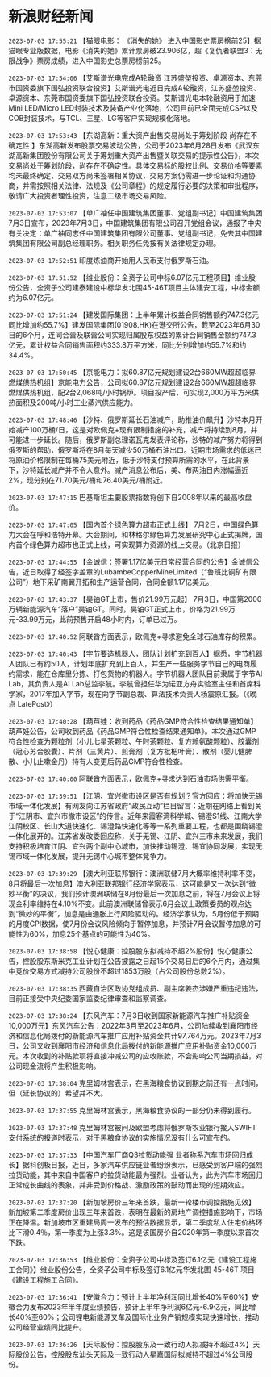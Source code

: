 # 新浪财经新闻
`2023-07-03 17:55:21` 【猫眼电影： 《消失的她》 进入中国影史票房榜前25】据猫眼专业版数据，电影《消失的她》累计票房破23.906亿，超《复仇者联盟3：无限战争》票房成绩，进入中国影史总票房榜前25。

`2023-07-03 17:54:06` 【艾斯谱光电完成A轮融资 江苏盛堃投资、卓源资本、东莞市国资委旗下国弘投资联合投资】艾斯谱光电近日完成A轮融资，江苏盛堃投资、卓源资本、东莞市国资委旗下国弘投资联合投资。艾斯谱光电本轮融资用于加速Mini LED/Micro LED封装技术及装备产业化落地，公司目前已全面完成CSP以及COB封装技术，与TCL、三星、LG等客户实现规模化落地。

`2023-07-03 17:53:43` 【东湖高新：重大资产出售交易尚处于筹划阶段 尚存在不确定性 】东湖高新发布股票交易波动公告，公司于2023年6月28日发布《武汉东湖高新集团股份有限公司关于筹划重大资产出售暨关联交易的提示性公告》，本次交易尚处于筹划阶段，尚存在不确定性。具体交易标的股权比例、交易价格等要素均未最终确定，交易双方尚未签署相关协议，交易方案仍需进一步论证和沟通协商，并需按照相关法律、法规及《公司章程》的规定履行必要的决策和审批程序，敬请广大投资者理性投资，注意二级市场交易风险。

`2023-07-03 17:53:07` 【单广袖任中国建筑集团董事、党组副书记】中国建筑集团7月3日宣布，2023年7月3日，中国建筑集团有限公司召开党组会议，通报了中央有关决定：单广袖同志任中国建筑集团有限公司董事、党组副书记，免去其中国建筑集团有限公司副总经理职务。相关职务任免按有关法律规定办理。

`2023-07-03 17:52:51` 印度炼油商开始用人民币支付俄罗斯石油。

`2023-07-03 17:51:52` 【维业股份：全资子公司中标6.07亿元工程项目】维业股份公告，全资子公司建泰建设中标华发北围45-46T项目主体建安工程，中标金额约为6.07亿元。

`2023-07-03 17:51:24` 【建发国际集团：上半年累计权益合同销售额约747.3亿元 同比增加约55.7%】建发国际集团(01908.HK)在港交所公告，截至2023年6月30日的6个月，连同合营及联营公司实现归属股东权益的累计合同销售金额约747.3亿元，累计权益合同销售面积约333.8万平方米，同比分别增加约55.7%和约34.4%。

`2023-07-03 17:50:45` 【京能电力：拟60.87亿元规划建设2台660MW超超临界燃煤供热机组】京能电力公告，公司拟60.87亿元规划建设2台660MW超超临界燃煤供热机组，配2台2,068吨/小时锅炉。项目投产后，可实现2,000万平方米供热面积及200吨/小时工业蒸汽供应能力。

`2023-07-03 17:48:46` 【沙特、俄罗斯延长石油减产，助推油价飙升】沙特本月开始减产100万桶/日，这是对欧佩克+现有限制措施的补充，减产将持续到8月，并可能进一步延长。随后，俄罗斯副总理诺瓦克发表评论称，沙特的减产努力将得到俄罗斯的帮助，俄罗斯将在8月每天减少50万桶石油出口。近期市场需求的低迷已将原油价格限制在每桶75美元附近，低于沙特支付预算所需的水平，在此背景下，沙特延长减产并不令人意外。减产消息公布后，美、布两油日内涨幅逼近2%，现分别在71.70美元/桶和76.40美元/桶附近。

`2023-07-03 17:47:15` 巴基斯坦主要股票指数将创下自2008年以来的最高收盘价。

`2023-07-03 17:47:05` 【国内首个绿色算力超市正式上线】 7月2日，中国绿色算力大会在呼和浩特开幕。大会期间，和林格尔绿色算力发展研究中心正式揭牌，国内首个绿色算力超市也正式上线，可实现算力资源的线上交易。（北京日报）

`2023-07-03 17:44:55` 【金诚信：签署1.17亿美元日常经营合同的公告】金诚信公告，近日取得了经签字盖章的LubambeCopperMineLimited（“鲁班比铜矿有限公司”）地下采矿南翼开拓和生产运营合同，合同金额1.17亿美元。

`2023-07-03 17:43:37` 【昊铂GT上市，售价21.99万元起】 7月3日，中国第2000万辆新能源汽车“落户”昊铂GT。同时，昊铂GT正式上市，价格为21.99万元-33.99万元，此前预售开启48小时内，订单已过万。

`2023-07-03 17:40:52` 阿联酋方面表示，欧佩克+寻求避免全球石油库存的积累。

`2023-07-03 17:40:43` 【字节要造机器人，团队计划扩充到百人】据悉，字节机器人团队已有约50人，计划年底扩充到上百人，并生产一些服务字节自己的电商履约需求，能在仓库里分拣、打包货物的机器人。字节机器人团队目前隶属于字节AI Lab，其负责人是AI Lab总监李航。李航曾担任华为诺亚方舟实验室主任和首席科学家，2017年加入字节，现在向字节副总裁、算法技术负责人杨震原汇报。（《晚点 LatePost》）

`2023-07-03 17:40:28` 【葫芦娃：收到药品《药品GMP符合性检查结果通知单】葫芦娃公告，公司收到药品《药品GMP符合性检查结果通知单》。本次通过GMP符合性检查为颗粒剂（小儿七星茶颗粒、午时茶颗粒、复方赖氨酸颗粒）、胶囊剂（冠心苏合胶囊）、片剂（三黄片）、煎膏剂（复方枇杷叶膏）、散剂（婴儿健脾散、小儿止嗽金丹）持有人变更后药品GMP符合性检查。

`2023-07-03 17:40:00` 阿联酋方面表示，欧佩克+寻求达到石油市场供需平衡。

`2023-07-03 17:39:51` 【江阴、宜兴撤市设区是否有规划？官方回应：将加快无锡市域一体化发展】有网友向江苏省政府“政民互动”栏目留言：近期在网络上看到关于“江阴市、宜兴市撤市设区”的传言。近年来霞客湾科学城、锡澄S1线、江南大学江阴校区、长山大道快速化、锡澄路快速化等等一系列重要工程，也都是围绕锡澄一体化展开的。江苏省发改委回应称，关于无锡、江阴、宜兴三市未来发展，我们支持积极培育江阴、宜兴两个副中心城市，加快推动锡澄、锡宜协同发展，实现无锡市域一体化发展，提升无锡中心城市整体竞争力。

`2023-07-03 17:39:29` 【澳大利亚联邦银行：澳洲联储7月大概率维持利率不变，8月将最后一次加息】澳大利亚联邦银行经济学家表示，这可能是又一次达到“微妙平衡”的决议，我们预计澳洲联储在8月份最后一次加息之前，将在7月会议上将现金利率维持在4.10%不变。此前澳洲联储曾表示6月会议上政策委员的观点达到“微妙的平衡”，加息是由通胀上行风险驱动的。经济学家认为，5月份低于预期的月度CPI数据，使7月份会议风险倾向于暂停加息，并预计7月会议暂停加息的可能性为60%，加息25个基点的可能性为40%。

`2023-07-03 17:38:58` 【悦心健康：控股股东拟减持不超2%股份】悦心健康公告，控股股东斯米克工业计划在公告披露之日起15个交易日后的6个月内，通过集中竞价交易方式减持公司股份不超过1853万股（占公司股份总数2%）。

`2023-07-03 17:38:35` 西藏自治区政协党组成员、副主席姜杰涉嫌严重违纪违法，目前正接受中央纪委国家监委纪律审查和监察调查。

`2023-07-03 17:38:24` 【东风汽车：7月3日收到国家新能源汽车推广补贴资金10,000万元】东风汽车公告：2022年3月至2023年6月，公司陆续收到襄阳市经济和信息化局拨付的新能源汽车推广应用补贴资金共计97,764万元。2023年7月3日，公司又收到襄阳市经济和信息化局拨付的新能源推广应用补贴资金10,000万元。本次收到的补贴款项将直接冲减公司的应收账款，不会影响公司当期损益，对公司现金流将产生积极影响。

`2023-07-03 17:38:04` 克里姆林宫表示，在黑海粮食协议到期之前还有一点时间，但（延长协议的）希望并不大。

`2023-07-03 17:37:55` 克里姆林宫表示，黑海粮食协议的一部分仍未得到履行。

`2023-07-03 17:37:48` 克里姆林宫被问及欧盟考虑将俄罗斯农业银行接入SWIFT支付系统的报道时表示，对于黑粮食协议的实施情况没有什么可宣布的。

`2023-07-03 17:37:33` 【中国汽车厂商Q3拉货动能强 业者称系汽车市场回归成长】据科创板日报，近日，多家汽车供应链业者纷纷表示，已感受到客户端的强烈拉货动能，其中来自中国客户的拉货动能最为强烈。业者认为，此为汽车市场回归正常成长曲线的表象，并非受到价格战、激励政策的鼓动而出现的短期效应。

`2023-07-03 17:37:20` 【新加坡房价三年来首跌，最新一轮楼市调控措施见效】 新加坡第二季度房价出现三年来首跌，表明在最新的房地产调控措施影响下，市场正在降温。新加坡市区重建局周一发布的预估数据显示，第二季度私人住宅价格环比下滑0.4％，第一季度为上涨3.3%。这是该国房价自2020年第一季度以来首次下跌。

`2023-07-03 17:36:53` 【维业股份：全资子公司中标及签订6.1亿元《建设工程施工合同》】维业股份公告，全资子公司中标及签订6.1亿元华发北围 45-46T 项目《建设工程施工合同》。

`2023-07-03 17:36:41` 【安徽合力：预计上半年净利润同比增长40%至60%】安徽合力发布2023年半年度业绩预告，预计上半年净利润6亿元-6.9亿元，同比增长40%至60%；公司锂电新能源叉车及国际化业务产销规模实现快速增长，推动公司经营业绩同比提升。

`2023-07-03 17:36:26` 【天际股份：控股股东及一致行动人拟减持不超过4%】天际股份公告，控股股东汕头天际及一致行动人星嘉国际拟减持不超过4%公司股份。

